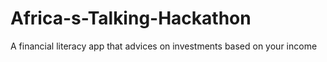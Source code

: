 # Africa-s-Talking-Hackathon
A financial literacy app that advices on investments based on your income
